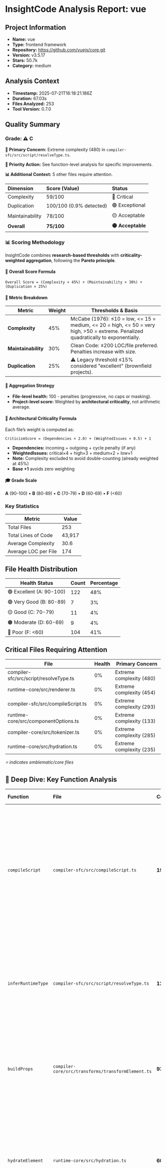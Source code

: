 # InsightCode Analysis Report: vue

## Project Information

- **Name:** vue
- **Type:** frontend framework
- **Repository:** https://github.com/vuejs/core.git
- **Version:** v3.5.17
- **Stars:** 50.7k
- **Category:** medium

## Analysis Context

- **Timestamp:** 2025-07-21T16:18:21.186Z
- **Duration:** 67.03s
- **Files Analyzed:** 253
- **Tool Version:** 0.7.0

## Quality Summary

### Grade: ⚠️ **C**

**🚨 Primary Concern:** Extreme complexity (480) in `compiler-sfc/src/script/resolveType.ts`.

**🎯 Priority Action:** See function-level analysis for specific improvements.

**📊 Additional Context:** 5 other files require attention.


| Dimension | Score (Value) | Status |
|:---|:---|:---|
| Complexity | 59/100 | 🔴 Critical |
| Duplication | 100/100 (0.9% detected) | 🟢 Exceptional |
| Maintainability | 78/100 | 🟡 Acceptable |
| **Overall** | **75/100** | **🟡 Acceptable** |

### 📊 Scoring Methodology

InsightCode combines **research-based thresholds** with **criticality-weighted aggregation**, following the **Pareto principle**.

#### 🔧 Overall Score Formula
```
Overall Score = (Complexity × 45%) + (Maintainability × 30%) + (Duplication × 25%)
```

#### 🧮 Metric Breakdown
| Metric | Weight | Thresholds & Basis |
|--------|--------|---------------------|
| **Complexity** | 45% | McCabe (1976): ≤10 = low, <= 15 = medium, <= 20 = high, <= 50 = very high, >50 = extreme. Penalized quadratically to exponentially. |
| **Maintainability** | 30% | Clean Code: ≤200 LOC/file preferred. Penalties increase with size. |
| **Duplication** | 25% | ⚠️ Legacy threshold ≤15% considered "excellent" (brownfield projects). |

#### 🧠 Aggregation Strategy
- **File-level health:** 100 - penalties (progressive, no caps or masking).
- **Project-level score:** Weighted by **architectural criticality**, not arithmetic average.

#### 🧭 Architectural Criticality Formula
Each file’s weight is computed as:
```
CriticismScore = (Dependencies × 2.0) + (WeightedIssues × 0.5) + 1
```
- **Dependencies:** incoming + outgoing + cycle penalty (if any)
- **WeightedIssues:** critical×4 + high×3 + medium×2 + low×1
- **Note:** Complexity excluded to avoid double-counting (already weighted at 45%)
- **Base +1** avoids zero weighting

#### 🎓 Grade Scale
**A** (90-100) • **B** (80-89) • **C** (70-79) • **D** (60-69) • **F** (<60)

### Key Statistics

| Metric | Value |
|--------|-------|
| Total Files | 253 |
| Total Lines of Code | 43,917 |
| Average Complexity | 30.6 |
| Average LOC per File | 174 |

## File Health Distribution

| Health Status | Count | Percentage |
|---------------|-------|------------|
| 🟢 Excellent (A: 90-100) | 122 | 48% |
| 🟢 Very Good (B: 80-89) | 7 | 3% |
| 🟡 Good (C: 70-79) | 11 | 4% |
| 🟠 Moderate (D: 60-69) | 9 | 4% |
| 🔴 Poor (F: <60) | 104 | 41% |

## Critical Files Requiring Attention

| File | Health | Primary Concern |
|------|--------|-----------------|
| compiler-sfc/src/script/resolveType.ts | 0% | Extreme complexity (480) |
| runtime-core/src/renderer.ts | 0% | Extreme complexity (454) |
| compiler-sfc/src/compileScript.ts | 0% | Extreme complexity (293) |
| runtime-core/src/componentOptions.ts | 0% | Extreme complexity (133) |
| compiler-core/src/tokenizer.ts | 0% | Extreme complexity (285) |
| runtime-core/src/hydration.ts | 0% | Extreme complexity (235) |

*⭐ indicates emblematic/core files*

## 🎯 Deep Dive: Key Function Analysis

| Function | File | Complexity | Lines | Key Issues (Implications) |
|:---|:---|:---|:---|:---|
| `compileScript` | `compiler-sfc/src/compileScript.ts` | **192** | 892 | **long-function** (Should be split into smaller functions)<br/>**multiple-responsibilities** (Clean separation of concerns)<br/>**deep-nesting** (Hard to read and test)<br/>**impure-function** (Side effects make testing harder)<br/>**high-complexity** (Error-prone and hard to maintain) |
| `inferRuntimeType` | `compiler-sfc/src/script/resolveType.ts` | **123** | 307 | **long-function** (Should be split into smaller functions)<br/>**god-function** (Violates Single Responsibility)<br/>**deep-nesting** (Hard to read and test)<br/>**high-complexity** (Error-prone and hard to maintain) |
| `buildProps` | `compiler-core/src/transforms/transformElement.ts` | **93** | 458 | **long-function** (Should be split into smaller functions)<br/>**deep-nesting** (Hard to read and test)<br/>**high-complexity** (Error-prone and hard to maintain) |
| `hydrateElement` | `runtime-core/src/hydration.ts` | **60** | 185 | **long-function** (Should be split into smaller functions)<br/>**deep-nesting** (Hard to read and test)<br/>**multiple-responsibilities** (Clean separation of concerns)<br/>**high-complexity** (Error-prone and hard to maintain) |
| `walk` | `compiler-core/src/transforms/cacheStatic.ts` | **60** | 201 | **long-function** (Should be split into smaller functions)<br/>**deep-nesting** (Hard to read and test)<br/>**high-complexity** (Error-prone and hard to maintain) |

## Dependency Analysis

### Hub Files (High Impact)

| File | Incoming Deps | Usage Rank | Role |
|------|---------------|------------|------|
| runtime-core/src/component.ts | 52 | 100th percentile | Core module |
| runtime-core/src/warning.ts | 35 | 100th percentile | Core module |
| runtime-core/src/vnode.ts | 33 | 99th percentile | Core module |
| compiler-core/src/ast.ts | 25 | 99th percentile | Core module |
| compiler-core/src/transform.ts | 23 | 98th percentile | Core module |

### Highly Unstable Files

| File | Instability | Outgoing/Incoming |
|------|-------------|-------------------|
| compiler-core/src/compile.ts | 0.95 | 19/1 |
| compiler-core/src/index.ts | 0.96 | 22/1 |
| compiler-dom/src/index.ts | 1.00 | 13/0 |
| compiler-sfc/src/compileScript.ts | 0.81 | 17/4 |
| compiler-sfc/src/index.ts | 1.00 | 10/0 |

## Issue Analysis

### Issue Summary

| Severity | Count | File-Level | Function-Level | Top Affected Areas |
|----------|-------|------------|----------------|-------------------|
| 💀 Critical | 105 | 100 | 5 | runtime-core/src, compiler-core/src/transforms |
| 🔴 High | 63 | 56 | 7 | runtime-core/src, compiler-core/src/transforms |
| 🟠 Medium | 42 | 36 | 6 | runtime-core/src, reactivity/src |
| 🟡 Low | 6 | 5 | 1 | vue, compiler-core/src |

### File-Level Issue Types

| Issue Type | Occurrences | Threshold Excess | Implication |
|------------|-------------|------------------|-------------|
| Complexity | 128 | 0.5x threshold | File is hard to understand and maintain |
| Size | 64 | 1.5x threshold | File should be split into smaller modules |
| Duplication | 5 | 2.4x threshold | Refactor to reduce code duplication |

### Function-Level Issue Types

| Issue Pattern | Occurrences | Most Affected Functions | Implication |
|---------------|-------------|-------------------------|-------------|
| High-complexity | 5 | `compileScript`, `inferRuntimeType`... | Error-prone and hard to maintain |
| Long-function | 5 | `compileScript`, `inferRuntimeType`... | Should be split into smaller functions |
| Deep-nesting | 5 | `compileScript`, `inferRuntimeType`... | Hard to read and test |
| Multiple-responsibilities | 2 | `compileScript`, `hydrateElement` | Clean separation of concerns |
| Impure-function | 1 | `compileScript` | Side effects make testing harder |

## 📈 Pattern Analysis


---
## 🔬 Technical Notes

### Duplication Detection
- **Algorithm:** Enhanced 8-line literal pattern matching with 20+ token minimum, cross-file exact matches only
- **Focus:** Copy-paste duplication using MD5 hashing of normalized blocks (not structural similarity)
- **Philosophy:** Pragmatic approach using regex normalization - avoids false positives while catching actionable duplication
- **Results:** Typically 0-15% duplication vs ~70% with structural detection tools, filtering imports/trivial declarations

### Complexity Calculation
- **Method:** McCabe Cyclomatic Complexity (1976) + Industry Best Practices
- **Scoring:** Linear (≤10→20) → Quadratic (20→50) → Exponential (>50) - Rules of the Art
- **Research Base:** Internal methodology inspired by Pareto Principle - extreme values dominate

### Health Score Formula
- **Base:** 100 points minus penalties
- **Penalties:** Progressive (linear then exponential) - NO LOGARITHMIC MASKING
- **Caps:** NO CAPS - extreme values receive extreme penalties (following Pareto principle)
- **Purpose:** Identify real problems following Pareto principle (80/20)
